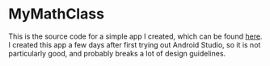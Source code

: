 # MyMathClass

This is the source code for a simple app I created, which can be found [here](https://play.google.com/store/apps/details?id=com.brunsting.jacob.mymathquiz&hl=en). I created this app a few days after first trying out Android Studio, so it is not particularly good, and probably breaks a lot of design guidelines.
